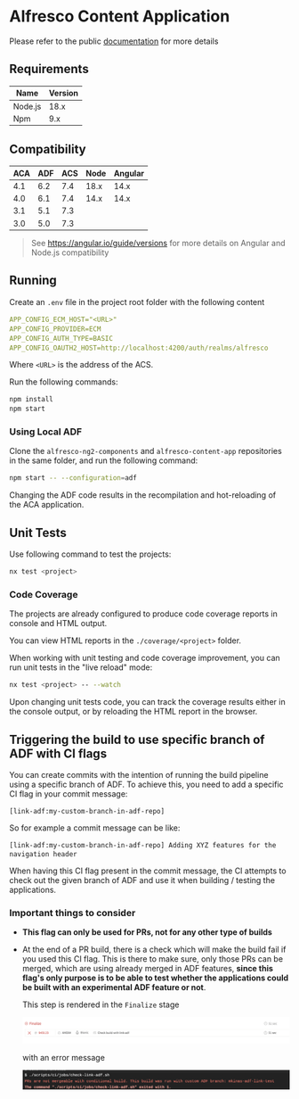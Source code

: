 # Alfresco Content Application

Please refer to the public [documentation](https://alfresco-content-app.netlify.com/) for more details

## Requirements

| Name | Version |
| --- | --- |
| Node.js | 18.x |
| Npm | 9.x |

## Compatibility

| ACA  | ADF | ACS | Node | Angular |
| ---- | --- | --- | ---- | ------- |
| 4.1  | 6.2 | 7.4 | 18.x | 14.x    |
| 4.0  | 6.1 | 7.4 | 14.x | 14.x    |
| 3.1  | 5.1 | 7.3 |      |         |
| 3.0  | 5.0 | 7.3 |      |         |

> See <https://angular.io/guide/versions> for more details on Angular and Node.js compatibility

## Running

Create an `.env` file in the project root folder with the following content

```yml
APP_CONFIG_ECM_HOST="<URL>"
APP_CONFIG_PROVIDER=ECM
APP_CONFIG_AUTH_TYPE=BASIC
APP_CONFIG_OAUTH2_HOST=http://localhost:4200/auth/realms/alfresco
```

Where `<URL>` is the address of the ACS.

Run the following commands:

```sh
npm install
npm start
```

### Using Local ADF

Clone the `alfresco-ng2-components` and `alfresco-content-app` repositories in the same folder, and run the following command:

```sh
npm start -- --configuration=adf
```

Changing the ADF code results in the recompilation and hot-reloading of the ACA application.

## Unit Tests

Use following command to test the projects:

```sh
nx test <project>
```

### Code Coverage

The projects are already configured to produce code coverage reports in console and HTML output.

You can view HTML reports in the `./coverage/<project>` folder.

When working with unit testing and code coverage improvement, you can run unit tests in the "live reload" mode:

```sh
nx test <project> -- --watch
```

Upon changing unit tests code, you can track the coverage results either in the console output, or by reloading the HTML report in the browser.

## Triggering the build to use specific branch of ADF with CI flags

You can create commits with the intention of running the build pipeline using a specific branch of ADF. To achieve this, you need to add a specific CI flag in your commit message:

```text
[link-adf:my-custom-branch-in-adf-repo]
```

So for example a commit message can be like:

```text
[link-adf:my-custom-branch-in-adf-repo] Adding XYZ features for the navigation header
```

When having this CI flag present in the commit message, the CI attempts to check out the given branch of ADF and use it when building / testing the applications.

### Important things to consider

- **This flag can only be used for PRs, not for any other type of builds**
- At the end of a PR build, there is a check which will make the build fail if you used this CI flag. This is there to make sure, only those PRs can be merged, which are using already merged in ADF features, **since this flag's only purpose is to be able to test whether the applications could be built with an experimental ADF feature or not**.

    This step is rendered in the `Finalize` stage

    ![travis stage](./assets/link-adf-travis-stage.png)

    with an error message

    ![travis stage](./assets/link-adf-travis-console.png)
